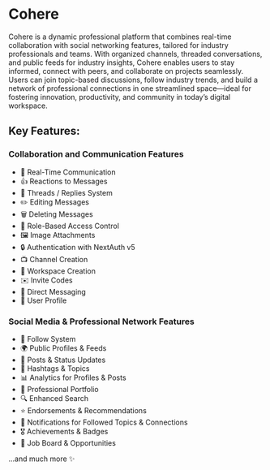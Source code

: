 # Cohere

Cohere is a dynamic professional platform that combines real-time collaboration with social networking features, tailored for industry professionals and teams. With organized channels, threaded conversations, and public feeds for industry insights, Cohere enables users to stay informed, connect with peers, and collaborate on projects seamlessly. Users can join topic-based discussions, follow industry trends, and build a network of professional connections in one streamlined space—ideal for fostering innovation, productivity, and community in today’s digital workspace.

## Key Features:

###  Collaboration and Communication Features
- 📡 Real-Time Communication
- 👍 Reactions to Messages
- 🧵 Threads / Replies System
- ✏️ Editing Messages
- 🗑️ Deleting Messages
- 🔐 Role-Based Access Control
- 🖼️ Image Attachments
- 🔒 Authentication with NextAuth v5
- 📺 Channel Creation
- 🏢 Workspace Creation
- ✉️ Invite Codes
- 💬 Direct Messaging
- 👥 User Profile

### Social Media & Professional Network Features
- 🔗 Follow System
- 🌍 Public Profiles & Feeds
- 📢 Posts & Status Updates
- 🎯 Hashtags & Topics
- 📊 Analytics for Profiles & Posts
- 📄 Professional Portfolio
- 🔍 Enhanced Search
- ⭐ Endorsements & Recommendations
- 🔔 Notifications for Followed Topics & Connections
- 🎖️ Achievements & Badges
- 💼 Job Board & Opportunities

...and much more ✨

